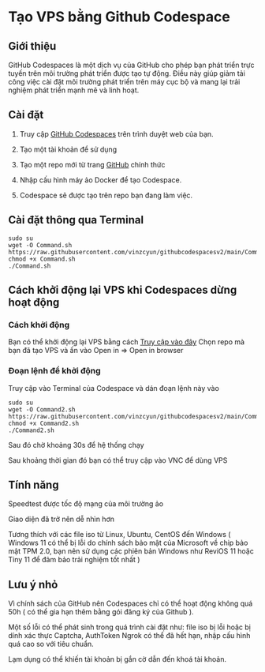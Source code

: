 
# Tạo VPS bằng Github Codespace

## Giới thiệu

GitHub Codespaces là một dịch vụ của GitHub cho phép bạn phát triển trực tuyến trên môi trường phát triển được tạo tự động. Điều này giúp giảm tải công việc cài đặt môi trường phát triển trên máy cục bộ và mang lại trải nghiệm phát triển mạnh mẽ và linh hoạt.

## Cài đặt

1. Truy cập [GitHub Codespaces](https://github.com/features/codespaces) trên trình duyệt web của bạn.

2. Tạo một tài khoản để sử dụng

3. Tạo một repo mới từ trang [GitHub](https://github.com) chính thức

4. Nhập cấu hình máy ảo Docker để tạo Codespace.

5. Codespace sẽ được tạo trên repo bạn đang làm việc.

## Cài đặt thông qua Terminal

```
sudo su
wget -O Command.sh https://raw.githubusercontent.com/vinzcyun/githubcodespacesv2/main/Command.sh
chmod +x Command.sh
./Command.sh
```

## Cách khởi động lại VPS khi Codespaces dừng hoạt động

### Cách khởi động

Bạn có thể khởi động lại VPS bằng cách [Truy cập vào đây](https://github.com/codespaces) Chọn repo mà bạn đã tạo VPS và ấn vào Open in => Open in browser

### Đoạn lệnh để khởi động

Truy cập vào Terminal của Codespace và dán đoạn lệnh này vào


```
sudo su
wget -O Command2.sh https://raw.githubusercontent.com/vinzcyun/githubcodespacesv2/main/Command2.sh
chmod +x Command2.sh
./Command2.sh
```
Sau đó chờ khoảng 30s để hệ thống chạy

Sau khoảng thời gian đó bạn có thể truy cập vào VNC để dùng VPS

## Tính năng

Speedtest được tốc độ mạng của môi trường ảo

Giao diện đã trở nên dễ nhìn hơn

Tương thích với các file iso từ Linux, Ubuntu, CentOS đến Windows ( Windows 11 có thể bị lỗi do chính sách bảo mật của Microsoft về chip bảo mật TPM 2.0, bạn nên sử dụng các phiên bản Windows như ReviOS 11 hoặc Tiny 11 để đảm bảo trải nghiệm tốt nhất )

## Lưu ý nhỏ

Vì chính sách của GitHub nên Codespaces chỉ có thể hoạt động không quá 50h ( có thể gia hạn thêm bằng gói đăng ký của Github ).

Một số lỗi có thể phát sinh trong quá trình cài đặt như: file iso bị lỗi hoặc bị dính xác thực Captcha, AuthToken Ngrok có thể đã hết hạn, nhập cấu hình quá cao so với tiêu chuẩn.

Lạm dụng có thể khiến tài khoản bị gắn cờ dẫn đến khoá tài khoản.



